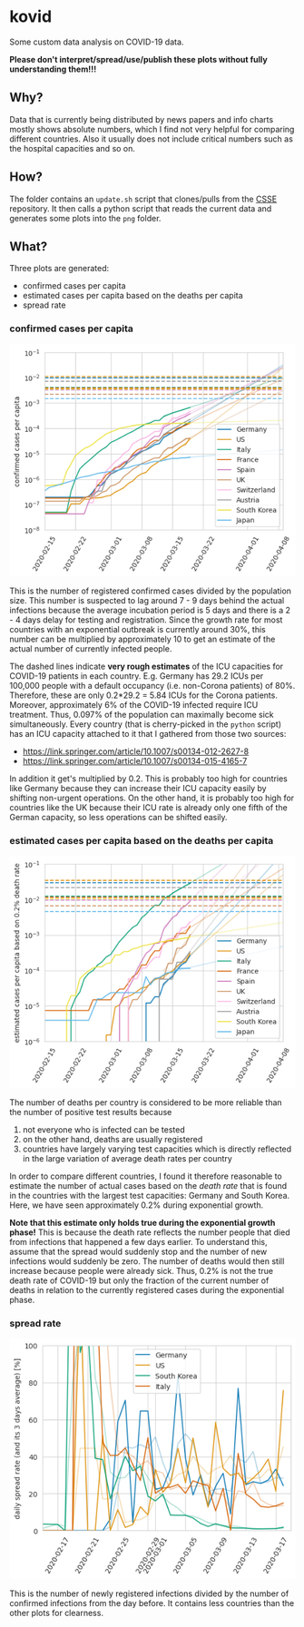 # kovid

Some custom data analysis on COVID-19 data.

**Please don't interpret/spread/use/publish these plots without fully understanding them!!!**

## Why?
Data that is currently being distributed by news papers and info charts mostly shows absolute numbers, which I find not very helpful for comparing different countries. Also it usually does not include critical numbers such as the hospital capacities and so on.

## How?
The folder contains an `update.sh` script that clones/pulls from the [CSSE](https://github.com/CSSEGISandData/COVID-19.git) repository. It then calls a python script that reads the current data and generates some plots into the `png` folder.

## What?
Three plots are generated:
- confirmed cases per capita
- estimated cases per capita based on the deaths per capita
- spread rate

### confirmed cases per capita

![](png/countries_confirmed.png)

This is the number of registered confirmed cases divided by the population size. This number is suspected to lag around 7 - 9 days behind the actual infections because the average incubation period is 5 days and there is a 2 - 4 days delay for testing and registration. Since the growth rate for most countries with an exponential outbreak is currently around 30%, this number can be multiplied by approximately 10 to get an estimate of the actual number of currently infected people.

The dashed lines indicate **very rough estimates** of the ICU capacities for COVID-19 patients in each country. E.g. Germany has 29.2 ICUs per 100,000 people with a default occupancy (i.e. non-Corona patients) of 80%. Therefore, these are only 0.2*29.2 = 5.84 ICUs for the Corona patients. Moreover, approximately 6% of the COVID-19 infected require ICU treatment. Thus, 0.097% of the population can maximally become sick simultaneously. Every country (that is cherry-picked in the `python` script) has an ICU capacity attached to it that I gathered from those two sources:
- https://link.springer.com/article/10.1007/s00134-012-2627-8
- https://link.springer.com/article/10.1007/s00134-015-4165-7

In addition it get's multiplied by 0.2. This is probably too high for countries like Germany because they can increase their ICU capacity easily by shifting non-urgent operations. On the other hand, it is probably too high for countries like the UK because their ICU rate is already only one fifth of the German capacity, so less operations can be shifted easily.

### estimated cases per capita based on the deaths per capita

![](png/countries_estimated_deaths.png)

The number of deaths per country is considered to be more reliable than the number of positive test results because
1. not everyone who is infected can be tested
2. on the other hand, deaths are usually registered
3. countries have largely varying test capacities which is directly reflected in the large variation of average death rates per country

In order to compare different countries, I found it therefore reasonable to estimate the number of actual cases based on the _death rate_ that is found in the countries with the largest test capacities: Germany and South Korea. Here, we have seen approximately 0.2% during exponential growth.

**Note that this estimate only holds true during the exponential growth phase!** This is because the death rate reflects the number people that died from infections that happened a few days earlier. To understand this, assume that the spread would suddenly stop and the number of new infections would suddenly be zero. The number of deaths would then still increase because people were already sick. Thus, 0.2% is not the true death rate of COVID-19 but only the fraction of the current number of deaths in relation to the currently registered cases during the exponential phase.

### spread rate

![](png/countries_rate.png)

This is the number of newly registered infections divided by the number of confirmed infections from the day before. It contains less countries than the other plots for clearness.
